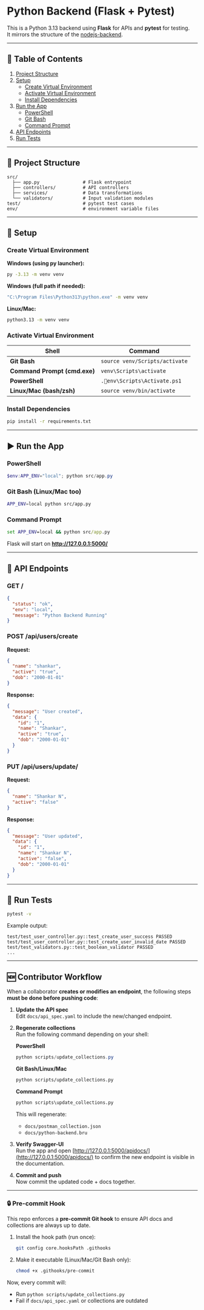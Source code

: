 # Python Backend (Flask + Pytest)

This is a Python 3.13 backend using **Flask** for APIs and **pytest** for testing.  
It mirrors the structure of the [nodejs-backend](https://github.com/Shankar0919/nodejs-backend).

---

## 📑 Table of Contents
1. [Project Structure](#-project-structure)
2. [Setup](#-setup)
   - [Create Virtual Environment](#create-virtual-environment)
   - [Activate Virtual Environment](#activate-virtual-environment)
   - [Install Dependencies](#install-dependencies)
3. [Run the App](#-run-the-app)
   - [PowerShell](#powershell)
   - [Git Bash](#git-bash)
   - [Command Prompt](#command-prompt)
4. [API Endpoints](#-api-endpoints)
5. [Run Tests](#-run-tests)

---

## 📂 Project Structure

```
src/
  ├── app.py                # Flask entrypoint
  ├── controllers/          # API controllers
  ├── services/             # Data transformations
  └── validators/           # Input validation modules
test/                       # pytest test cases
env/                        # environment variable files
```

---

## 🚀 Setup

### Create Virtual Environment

**Windows (using py launcher):**
```bash
py -3.13 -m venv venv
```

**Windows (full path if needed):**
```bash
"C:\Program Files\Python313\python.exe" -m venv venv
```

**Linux/Mac:**
```bash
python3.13 -m venv venv
```

### Activate Virtual Environment

| Shell        | Command |
|--------------|---------|
| **Git Bash** | `source venv/Scripts/activate` |
| **Command Prompt (cmd.exe)** | `venv\Scripts\activate` |
| **PowerShell** | `.env\Scripts\Activate.ps1` |
| **Linux/Mac (bash/zsh)** | `source venv/bin/activate` |

### Install Dependencies

```bash
pip install -r requirements.txt
```

---

## ▶️ Run the App

### PowerShell
```powershell
$env:APP_ENV="local"; python src/app.py
```

### Git Bash (Linux/Mac too)
```bash
APP_ENV=local python src/app.py
```

### Command Prompt
```cmd
set APP_ENV=local && python src/app.py
```

Flask will start on **http://127.0.0.1:5000/**  

---

## 📡 API Endpoints

### **GET /**

```json
{
  "status": "ok",
  "env": "local",
  "message": "Python Backend Running"
}
```

### **POST /api/users/create**

**Request:**
```json
{
  "name": "shankar",
  "active": "true",
  "dob": "2000-01-01"
}
```

**Response:**
```json
{
  "message": "User created",
  "data": {
    "id": "1",
    "name": "Shankar",
    "active": "true",
    "dob": "2000-01-01"
  }
}
```

### **PUT /api/users/update/<id>**

**Request:**
```json
{
  "name": "Shankar N",
  "active": "false"
}
```

**Response:**
```json
{
  "message": "User updated",
  "data": {
    "id": "1",
    "name": "Shankar N",
    "active": "false",
    "dob": "2000-01-01"
  }
}
```

---

## 🧪 Run Tests

```bash
pytest -v
```

Example output:

```
test/test_user_controller.py::test_create_user_success PASSED
test/test_user_controller.py::test_create_user_invalid_date PASSED
test/test_validators.py::test_boolean_validator PASSED
...
```


---

## 🆕 Contributor Workflow

When a collaborator **creates or modifies an endpoint**, the following steps **must be done before pushing code**:

1. **Update the API spec**  
   Edit `docs/api_spec.yaml` to include the new/changed endpoint.

2. **Regenerate collections**  
   Run the following command depending on your shell:

   **PowerShell**
   ```powershell
   python scripts/update_collections.py
   ```

   **Git Bash/Linux/Mac**
   ```bash
   python scripts/update_collections.py
   ```

   **Command Prompt**
   ```cmd
   python scripts\update_collections.py
   ```

   This will regenerate:
   - `docs/postman_collection.json`
   - `docs/python-backend.bru`

3. **Verify Swagger-UI**  
   Run the app and open [http://127.0.0.1:5000/apidocs/](http://127.0.0.1:5000/apidocs/) to confirm the new endpoint is visible in the documentation.

4. **Commit and push**  
   Now commit the updated code + docs together.


---

### 🔒 Pre-commit Hook

This repo enforces a **pre-commit Git hook** to ensure API docs and collections are always up to date.

1. Install the hook path (run once):
   ```bash
   git config core.hooksPath .githooks
   ```

2. Make it executable (Linux/Mac/Git Bash only):
   ```bash
   chmod +x .githooks/pre-commit
   ```

Now, every commit will:
- Run `python scripts/update_collections.py`
- Fail if `docs/api_spec.yaml` or collections are outdated
